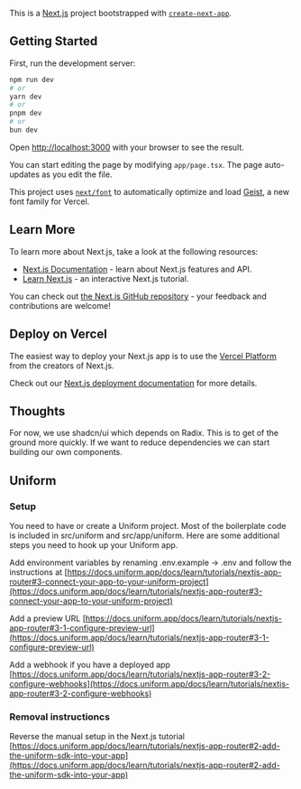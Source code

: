 This is a [Next.js](https://nextjs.org) project bootstrapped with [`create-next-app`](https://nextjs.org/docs/app/api-reference/cli/create-next-app).

## Getting Started

First, run the development server:

```bash
npm run dev
# or
yarn dev
# or
pnpm dev
# or
bun dev
```

Open [http://localhost:3000](http://localhost:3000) with your browser to see the result.

You can start editing the page by modifying `app/page.tsx`. The page auto-updates as you edit the file.

This project uses [`next/font`](https://nextjs.org/docs/app/building-your-application/optimizing/fonts) to automatically optimize and load [Geist](https://vercel.com/font), a new font family for Vercel.

## Learn More

To learn more about Next.js, take a look at the following resources:

- [Next.js Documentation](https://nextjs.org/docs) - learn about Next.js features and API.
- [Learn Next.js](https://nextjs.org/learn) - an interactive Next.js tutorial.

You can check out [the Next.js GitHub repository](https://github.com/vercel/next.js) - your feedback and contributions are welcome!

## Deploy on Vercel

The easiest way to deploy your Next.js app is to use the [Vercel Platform](https://vercel.com/new?utm_medium=default-template&filter=next.js&utm_source=create-next-app&utm_campaign=create-next-app-readme) from the creators of Next.js.

Check out our [Next.js deployment documentation](https://nextjs.org/docs/app/building-your-application/deploying) for more details.

## Thoughts
For now, we use shadcn/ui which depends on Radix. This is to get of the ground more quickly. If we want to reduce dependencies
we can start building our own components.

## Uniform

### Setup
You need to have or create a Uniform project. Most of the boilerplate code is included in src/uniform and src/app/uniform. Here are some additional steps you need to hook up your Uniform app.

Add environment variables by renaming .env.example -> .env and follow the instructions at [https://docs.uniform.app/docs/learn/tutorials/nextjs-app-router#3-connect-your-app-to-your-uniform-project](https://docs.uniform.app/docs/learn/tutorials/nextjs-app-router#3-connect-your-app-to-your-uniform-project)

Add a preview URL [https://docs.uniform.app/docs/learn/tutorials/nextjs-app-router#3-1-configure-preview-url](https://docs.uniform.app/docs/learn/tutorials/nextjs-app-router#3-1-configure-preview-url)

Add a webhook if you have a deployed app [https://docs.uniform.app/docs/learn/tutorials/nextjs-app-router#3-2-configure-webhooks](https://docs.uniform.app/docs/learn/tutorials/nextjs-app-router#3-2-configure-webhooks)

### Removal instructioncs
Reverse the manual setup in the Next.js tutorial [https://docs.uniform.app/docs/learn/tutorials/nextjs-app-router#2-add-the-uniform-sdk-into-your-app](https://docs.uniform.app/docs/learn/tutorials/nextjs-app-router#2-add-the-uniform-sdk-into-your-app)
